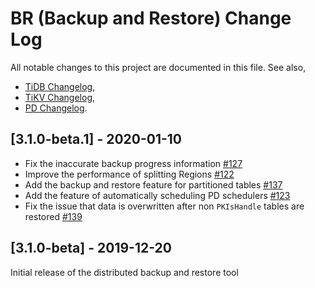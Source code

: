 # BR (Backup and Restore) Change Log
All notable changes to this project are documented in this file.
See also,
- [TiDB Changelog](https://github.com/pingcap/tidb/blob/master/CHANGELOG.md),
- [TiKV Changelog](https://github.com/tikv/tikv/blob/master/CHANGELOG.md),
- [PD Changelog](https://github.com/pingcap/pd/blob/master/CHANGELOG.md).

## [3.1.0-beta.1] - 2020-01-10

- Fix the inaccurate backup progress information [#127](https://github.com/DigitalChinaOpenSource/dcbr/pull/127)
- Improve the performance of splitting Regions [#122](https://github.com/DigitalChinaOpenSource/dcbr/pull/122)
- Add the backup and restore feature for partitioned tables [#137](https://github.com/DigitalChinaOpenSource/dcbr/pull/137)
- Add the feature of automatically scheduling PD schedulers [#123](https://github.com/DigitalChinaOpenSource/dcbr/pull/123)
- Fix the issue that data is overwritten after non `PKIsHandle` tables are restored [#139](https://github.com/DigitalChinaOpenSource/dcbr/pull/139)

## [3.1.0-beta] - 2019-12-20

Initial release of the distributed backup and restore tool
